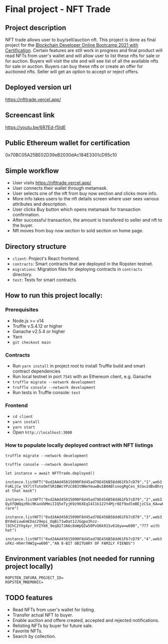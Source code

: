 # Final project - NFT Trade
## Project description
NFT trade allows user to buy/sell/auction nft. This project is done as final project for the [Blockchain Developer
Online Bootcamp 2021 with Certification](https://courses.consensys.net/courses/blockchain-developer-bootcamp-registration-2021). Certain features are still work in progress and final product will read NFTs from user's wallet and will allow user to list these nfts for sale or for auction. Buyers will visit the site and will see list of all the available nfts for sale or auction. Buyers can buy these nfts or create an offer for auctioned nfts. Seller will get an option to accept or reject offers.
## Deployed version url
https://nfttrade.vercel.app/

## Screencast link
https://youtu.be/6R7Ed-f5ldE
## Public Ethereum wallet for certification
0x70BC05A25BE02D39eB2030dAc184E3301cD95c10
## Simple workflow
- User visits https://nfttrade.vercel.app/
- User connects their wallet through metamask.
- User selects one of the nft from buy now section and clicks more info.
- More info takes users to the nft details screen where user sees various attributes and description.
- User clicks Buy button which opens metamask for transaction confirmation.
- After successful transaction, the amount is transfered to seller and nft to the buyer.
- Nft moves from buy now section to sold section on home page.
## Directory structure

- `client`: Project's React frontend.
- `contracts`: Smart contracts that are deployed in the Ropsten testnet.
- `migrations`: Migration files for deploying contracts in `contracts` directory.
- `test`: Tests for smart contracts.

## How to run this project locally:
### Prerequisites

- Node.js >= v14
- Truffle v.5.4.12 or higher
- Ganache v2.5.4 or higher
- Yarn
- `git checkout main`

### Contracts

- Run `yarn install` in project root to install Truffle build and smart contract dependencies
- Run local testnet in port `7545` with an Ethereum client, e.g. Ganache
- `truffle migrate --network development`
- `truffle console --network development`
- Run tests in Truffle console: `test`
  
### Frontend

- `cd client`
- `yarn install`
- `yarn start`
- Open `http://localhost:3000`

### How to populate locally deployed contract with NFT listings

```solidity
truffle migrate --network development

truffle console --network development

let instance = await NFTTrade.deployed()

instance.listNFT("0xd2AAd45015090F8d45ad78E456B58dd61Fb7cD79","1",web3.utils.toWei("0.1"),true,"https://lh3.googleusercontent.com/MYk0ArAtB1GR0MzSTbWYTkB-FoKLjCw_VX7ltTuteOmfSR1BWcYPzC883tNNeYmuwBu1B0ABlsnogRgCes_9Jav2dBxBhrpaRCUX9g=w600","Look at that mask")

instance.listNFT("0xd2AAd45015090F8d45ad78E456B58dd61Fb7cD79","2",web3.utils.toWei("0.2"),true,"https://lh3.googleusercontent.com/YajdcvOrejrvSWAiKgoH1NN97VxGwv9TS-QyXfQWQqzRbi9KaoUbMmiIIQ5eTyjK9z96XEqI4I1k122Y4Mjr6Ef9odlmBEjzCSa_KA=w600","Looks rare")

instance.listNFT("0xd2AAd45015090F8d45ad78E456B58dd61Fb7cD79","3",web3.utils.toWei("0.2"),true,"https://lh3.googleusercontent.com/V6qiNY-BYdeEiuwEmEDaz29epi_OqBi71wOat12JGqpo3hzz-l9IhC2YXg4yr_hYIYkR_9eq827JA6c8oWpQIw50PvO6k91Sv616yw=w600","777 with hat")

instance.listNFT("0xd2AAd45015090F8d45ad78E456B58dd61Fb7cD79","4",web3.utils.toWei("0.2"),true,"https://lh3.googleusercontent.com/MktMpPyG32XgB6e6Q7RjChcLoUanigNM6Y2_iI8WRiqBNw5dAKp8aoi5BHbeZBGIAkwaP7GkKfNoitPiKm4juPA-uFKz-HhHr7HWIg=w600","AN 8-BIT OBITUARY OF FAMILY FIENDS")
```

## Environment variables (not needed for running project locally)

```
ROPSTEN_INFURA_PROJECT_ID=
ROPSTEN_MNEMONIC=
```

## TODO features

- Read NFTs from user's wallet for listing.
- Transfer actual NFT to buyer.
- Enable auction and offere created, accepted and rejected notifications.
- Relisting NFTs by buyer for future sale.
- Favorite NFTs.
- Search by collection.

